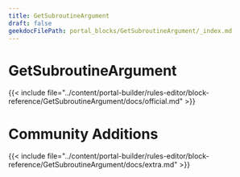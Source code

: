 ```yaml
---
title: GetSubroutineArgument
draft: false
geekdocFilePath: portal_blocks/GetSubroutineArgument/_index.md
---
```

# GetSubroutineArgument
{{< include file="../content/portal-builder/rules-editor/block-reference/GetSubroutineArgument/docs/official.md" >}}

# Community Additions

{{< include file="../content/portal-builder/rules-editor/block-reference/GetSubroutineArgument/docs/extra.md" >}}